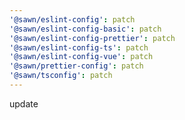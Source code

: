 ```yaml
---
'@sawn/eslint-config': patch
'@sawn/eslint-config-basic': patch
'@sawn/eslint-config-prettier': patch
'@sawn/eslint-config-ts': patch
'@sawn/eslint-config-vue': patch
'@sawn/prettier-config': patch
'@sawn/tsconfig': patch
---
```


update
